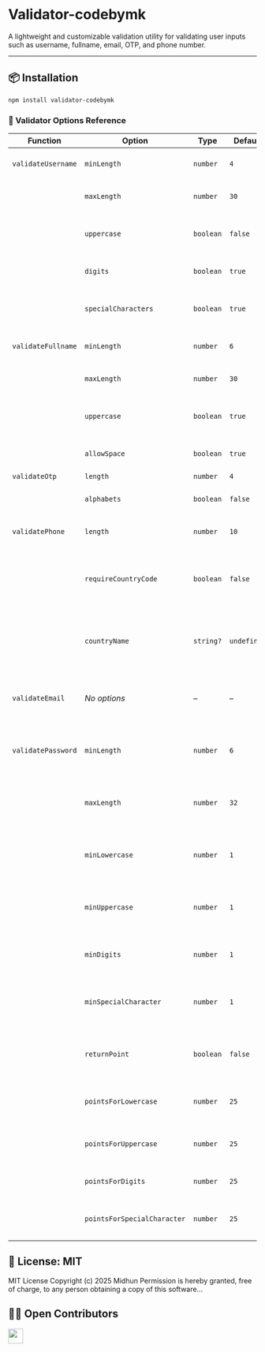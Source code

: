 # Validator-codebymk

A lightweight and customizable validation utility for validating user inputs such as username, fullname, email, OTP, and phone number.

---

## 📦 Installation
```bash
npm install validator-codebymk
```

### 🧪 Validator Options Reference

| **Function**         | **Option**                 | **Type**  | **Default** | **Description**                                              |
| -------------------- | ------------------------   | --------- | ----------- | ------------------------------------------------------------ |
| `validateUsername`   | `minLength`                | `number`  | `4`         | Minimum allowed characters                                   |
|                      | `maxLength`                | `number`  | `30`        | Maximum allowed characters                                   |
|                      | `uppercase`                | `boolean` | `false`     | Whether uppercase letters are allowed                        |
|                      | `digits`                   | `boolean` | `true`      | Whether digits are allowed                                   |
|                      | `specialCharacters`        | `boolean` | `true`      | Allow special characters `.`, `_`, and `-`                   |
| `validateFullname`   | `minLength`                | `number`  | `6`         | Minimum character length                                     |
|                      | `maxLength`                | `number`  | `30`        | Maximum character length                                     |
|                      | `uppercase`                | `boolean` | `true`      | Whether uppercase letters are allowed                        |
|                      | `allowSpace`               | `boolean` | `true`      | Whether spaces are allowed                                   |
| `validateOtp`        | `length`                   | `number`  | `4`         | OTP length                                                   |
|                      | `alphabets`                | `boolean` | `false`     | Allow alphabets in OTP                                       |
| `validatePhone`      | `length`                   | `number`  | `10`        | Digits in phone number                                       |
|                      | `requireCountryCode`       | `boolean` | `false`     | Require phone number to begin with a country code            |
|                      | `countryName`              | `string?` | `undefined` | Country name for validating the country code (if required)   |
| `validateEmail`      | *No options*               | –         | –           | Validates format using standard regex                        |
| `validatePassword`   | `minLength`                | `number`  | `6`         | Minimum number of characters in the password                 |
|                      | `maxLength`                | `number`  | `32`        | Maximum allowed characters in the password                   |
|                      | `minLowercase`             | `number`  | `1`         | Minimum number of lowercase letters required                 |
|                      | `minUppercase`             | `number`  | `1`         | Minimum number of uppercase letters required                 |
|                      | `minDigits`                | `number`  | `1`         | Minimum number of digits required                            |
|                      | `minSpecialCharacter`      | `number`  | `1`         | Minimum number of special characters required                |
|                      | `returnPoint`              | `boolean` | `false`     | Return score based on password complexity                    |
|                      | `pointsForLowercase`       | `number`  | `25`        | Score weight for lowercase characters                        |
|                      | `pointsForUppercase`       | `number`  | `25`        | Score weight for uppercase characters                        |
|                      | `pointsForDigits`          | `number`  | `25`        | Score weight fordigits                                       |
|                      | `pointsForSpecialCharacter`| `number`  | `25`        | Score weight for special characters                          |


## 📜 License: MIT

MIT License
Copyright (c) 2025 Midhun
Permission is hereby granted, free of charge, to any person obtaining a copy of this software...

## 👨‍💻 Open Contributors

<img src="https://contrib.rocks/image?repo=midhunkalarikkal/validator-codebymk" width="30" />
